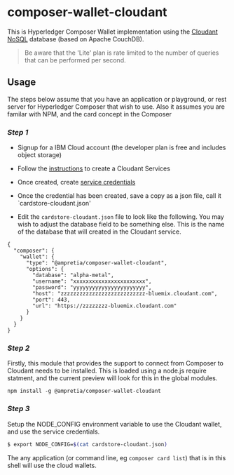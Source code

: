 # composer-wallet-cloudant

This is Hyperledger Composer Wallet implementation using the [Cloudant NoSQL](https://console.bluemix.net/docs/services/Cloudant/getting-started.html) database (based on Apache CouchDB).

> Be aware that the 'Lite' plan is rate limited to the number of queries that can be performed per second.

## Usage

The steps below assume that you have an application or playground, or rest server for Hyperledger Composer that wish to use.
Also it assumes you are familar with NPM, and the card concept in the Composer

### *Step 1*

- Signup for a IBM Cloud account (the developer plan is free and includes object storage)
- Follow the [instructions](https://console.bluemix.net/docs/services/Cloudant/tutorials/create_service.html#creating-a-cloudant-nosql-db-instance-on-ibm-cloud) to create a Cloudant Services 
- Once created, create [service credentials](https://console.bluemix.net/docs/services/Cloudant/tutorials/create_service.html#the-service-credentials) 
- Once the credential has been created, save a copy as a json file, call it `cardstore-cloudant.json'

- Edit the `cardstore-cloudant.json` file to look like the following. You may wish to adjust the database field to be something else. This is the name of the database that will created in the Cloudant service.

```
{
  "composer": {
    "wallet": {
      "type": "@ampretia/composer-wallet-cloudant",
      "options": {
        "database": "alpha-metal",
        "username": "xxxxxxxxxxxxxxxxxxxxxxx",
        "password": "yyyyyyyyyyyyyyyyyyyyyyy",
        "host": "zzzzzzzzzzzzzzzzzzzzzzzzzzz-bluemix.cloudant.com",
        "port": 443,
        "url": "https://zzzzzzzz-bluemix.cloudant.com"
      }
    }
  }
}

```

### *Step 2*

Firstly, this module that provides the support to connect from Composer to Cloudant needs to be installed.
This is loaded using a node.js require statment, and the current preview will look for this in the global modules. 

```
npm install -g @ampretia/composer-wallet-cloudant
```

### *Step 3*

Setup the NODE_CONFIG environment variable to use the Cloudant wallet, and use the service credentials.

```bash
$ export NODE_CONFIG=$(cat cardstore-cloudant.json)
```

The any application (or command line, eg `composer card list`) that is in this shell will use the cloud wallets. 
